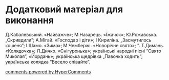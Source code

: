 <div id="hypercomments_widget" class="js-hypercomments-widget invisible"></div>

# Додатковий матеріал для виконання

Д.Кабалевський. «Найважче»; М.Назарець. «Їжачок»; Ю.Рожавська. „Скривдили”; А.Мігай. «Господар і діти»; І Кириліна. „Засмутилось кошеня”; І.Шамо. «Зима»; М.Чембержі. «Новорічне свято»; ”.  Т.Димань. «Колядочка»;  Л.Дичко. «Снігуронька»; українські народні пісні  “Свято Миколая”, «Йордань»; українська  щедрівка „Павочка ходить”; українська колядка  “Весело співайте”.

<div class="js-hypercomments-container">
    <a href="http://hypercomments.com" class="hc-link" title="comments widget">comments powered by HyperComments</a>
</div>
